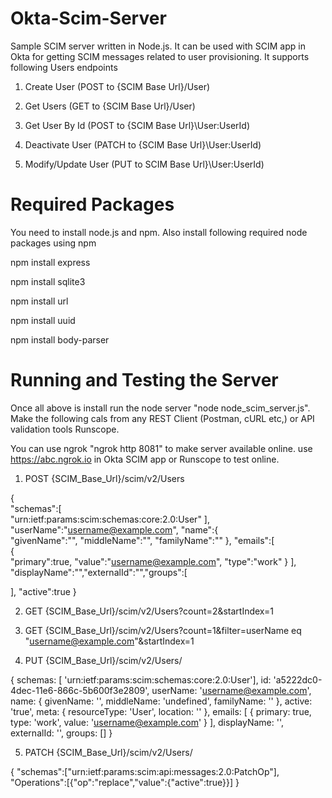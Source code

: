 # Okta-Scim-Server
Sample SCIM server written in Node.js. It can be used with SCIM app in Okta for getting SCIM messages related to user provisioning. It supports following Users endpoints

1) Create User (POST to {SCIM Base Url}/User)


2) Get Users (GET to {SCIM Base Url}/User)


3) Get User By Id (POST to {SCIM Base Url}\User\:UserId)


4) Deactivate User (PATCH to {SCIM Base Url}\User\:UserId)


5) Modify/Update User (PUT to SCIM Base Url}\User\:UserId)

# Required Packages
You need to install node.js and npm. Also install following required node packages using npm

npm install express


npm install sqlite3 


npm install url


npm install uuid


npm install body-parser

# Running and Testing the Server
Once all above is install run the node server "node node_scim_server.js". Make the following cals from any REST Client (Postman, cURL etc,) or API validation tools Runscope.

You can use ngrok "ngrok http 8081" to make server available online. use https://abc.ngrok.io in Okta SCIM app or Runscope to test online. 

1) POST {SCIM_Base_Url}/scim/v2/Users

{  
   "schemas":[  
      "urn:ietf:params:scim:schemas:core:2.0:User"
   ],
   "userName":"username@example.com",
   "name":{  
      "givenName":"<GivenName>",
      "middleName":"",
      "familyName":"<FaimlyName>"
   },
   "emails":[  
      {  
         "primary":true,
         "value":"username@example.com",
         "type":"work"
      }
   ],
   "displayName":"<display name>","externalId":"<externalId>","groups":[  

   ],
   "active":true
}

2) GET {SCIM_Base_Url}/scim/v2/Users?count=2&startIndex=1

3) GET {SCIM_Base_Url}/scim/v2/Users?count=1&filter=userName eq "username@example.com"&startIndex=1

4) PUT {SCIM_Base_Url}/scim/v2/Users/<UserID>

{
schemas: 
  [ 'urn:ietf:params:scim:schemas:core:2.0:User'],
  id: 'a5222dc0-4dec-11e6-866c-5b600f3e2809',
  userName: 'username@example.com',
  name: 
   { givenName: '<GivenName>',
     middleName: 'undefined',
     familyName: '<FamilyName>' },
  active: 'true',
  meta: 
   { resourceType: 'User',
     location: '<location uri>' },
  emails: [ { primary: true, type: 'work', value: 'username@example.com' } ],
  displayName: '<display Name>',
  externalId: '<externalId>',
  groups: [] 
  }
  
  5) PATCH {SCIM_Base_Url}/scim/v2/Users/<UserID>
 
  {
  "schemas":["urn:ietf:params:scim:api:messages:2.0:PatchOp"],
  "Operations":[{"op":"replace","value":{"active":true}}]
  }
  

